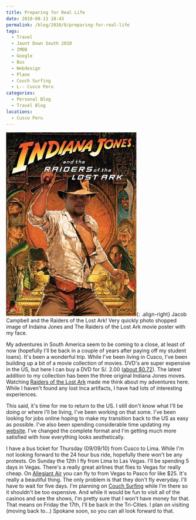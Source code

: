 ```yaml
---
title: Preparing for Real Life
date: 2010-08-13 18:43
permalink: /blog/2010/8/preparing-for-real-life
tags:
  - Travel
  - Jaunt Down South 2010
  - IMDB
  - Google
  - Bus
  - Webdesign
  - Plane
  - Couch Surfing
  - L-- Cusco Peru
categories:
  - Personal Blog
  - Travel Blog
locations: 
  - Cusco Peru
---
```


![Jacob Campbell and the Raiders of the Lost Ark! Very quickly photo shopped image of Indaina Jones and The Raiders of the Lost Ark movie poster with my face.][1]{: .align-right} Jacob Campbell and the Raiders of the Lost Ark! Very quickly photo shopped image of Indaina Jones and The Raiders of the Lost Ark movie poster with my face. 

   [1]: /assets/media/jacob-campbell-raiders-lost-ark-photoshop.jpg

My adventures in South America seem to be coming to a close, at least of now (hopefully I'll be back in a couple of years after paying off my student loans). It's been a wonderful trip. While I've been living in Cusco, I've been building up a bit of a movie collection of movies. DVD's are super expensive in the US, but here I can buy a DVD for S/. 2.00 ([about $0.72][2]). The latest addition to my collection has been the three original Indiana Jones moves. Watching [Raiders of the Lost Ark][3] made me think about my adventures here. While I haven't found any lost Inca artifacts, I have had lots of interesting experiences.

   [2]: https://www.google.com/search?client=safari&rls=en&q=2+PEN+TO+USD&ie=UTF-8&oe=UTF-8
   [3]: http://www.imdb.com/title/tt0082971/

This said, it's time for me to return to the US. I still don't know what I'll be doing or where I'll be living, I've been working on that some. I've been looking for jobs online hoping to make my transition back to the US as easy as possible. I've also been spending considerable time updating my [website][4]. I've changed the complete format and I'm getting much more satisfied with how everything looks aesthetically.

   [4]: /home

I have a bus ticket for Thursday (09/09/10) from Cusco to Lima. While I'm not looking forward to the 24 hour bus ride, hopefully there won't be any protests. On Sunday the 12th I fly from Lima to Las Vegas. I'll be spending 5 days in Vegas. There's a really great airlines that flies to Vegas for really cheap. On [Allegiant Air][5] you can fly to from Vegas to Pasco for like $25. It's really a beautiful thing. The only problem is that they don't fly everyday. I'll have to wait for five days. I'm planning on [Couch Surfing][6] while I'm there so it shouldn't be too expensive. And while it would be fun to visit all of the casinos and see the shows, I'm pretty sure that I won't have money for that. That means on Friday the 17th, I'll be back in the Tri-Cities. I plan on visiting (moving back to...) Spokane soon, so you can all look forward to that.

   [5]: http://www.allegiantair.com/aaVegasDestinations.php
   [6]: http://www.couchsurfing.org/
